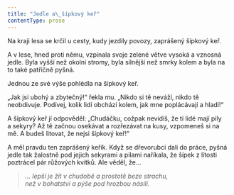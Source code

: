 ```yaml
---
title: "Jedle a\_šípkový keř"
contentType: prose
---
```


Na kraji lesa se krčil u cesty, kudy jezdily povozy, zaprášený šípkový keř.

A v lese, hned proti němu, vzpínala svoje zelené větve vysoká a vznosná jedle. Byla vyšší než okolní stromy, byla silnější než smrky kolem a byla na to také patřičně pyšná.

Jednou ze své výše pohlédla na šípkový keř.

„Jak jsi ubohý a zbytečný!“ řekla mu. „Nikdo si tě neváží, nikdo tě neobdivuje. Podívej, kolik lidí obchází kolem, jak mne poplácávají a hladí!“

A šípkový keř jí odpověděl: „Chudáčku, cožpak nevidíš, že ti lidé mají pily a sekyry? Až tě začnou osekávat a rozřezávat na kusy, vzpomeneš si na mě. A budeš litovat, že nejsi šípkový keř!“

A měl pravdu ten zaprášený keřík. Když se dřevorubci dali do práce, pyšná jedle tak žalostně pod jejich sekyrami a pilami naříkala, že šípek z lítosti poztrácel pár růžových kvítků. Ale věděl, že…

  

> _… lepší je žít v chudobě a prostotě beze strachu,  
> než v bohatství a pýše pod hrozbou násilí._
